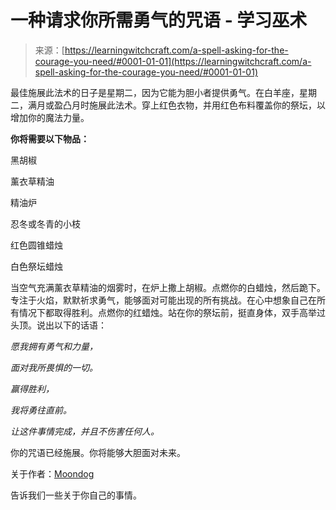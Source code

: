 <!--yml

分类：未分类

日期：2024-06-12 18:16:11

-->

# 一种请求你所需勇气的咒语 - 学习巫术

> 来源：[https://learningwitchcraft.com/a-spell-asking-for-the-courage-you-need/#0001-01-01](https://learningwitchcraft.com/a-spell-asking-for-the-courage-you-need/#0001-01-01)

最佳施展此法术的日子是星期二，因为它能为胆小者提供勇气。在白羊座，星期二，满月或盈凸月时施展此法术。穿上红色衣物，并用红色布料覆盖你的祭坛，以增加你的魔法力量。

**你将需要以下物品：**

黑胡椒

薰衣草精油

精油炉

忍冬或冬青的小枝

红色圆锥蜡烛

白色祭坛蜡烛

当空气充满薰衣草精油的烟雾时，在炉上撒上胡椒。点燃你的白蜡烛，然后跪下。专注于火焰，默默祈求勇气，能够面对可能出现的所有挑战。在心中想象自己在所有情况下都取得胜利。点燃你的红蜡烛。站在你的祭坛前，挺直身体，双手高举过头顶。说出以下的话语：

*愿我拥有勇气和力量，*

*面对我所畏惧的一切。*

*赢得胜利，*

*我将勇往直前。*

*让这件事情完成，并且不伤害任何人。*

你的咒语已经施展。你将能够大胆面对未来。

关于作者：[Moondog](https://learningwitchcraft.com/profile/?tthayer/)

告诉我们一些关于你自己的事情。
